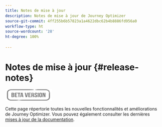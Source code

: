 ```yaml
---
title: Notes de mise à jour
description: Notes de mise à jour de Journey Optimizer
source-git-commit: 4ff255b6b57823a1a4622dbc62b4b8886fd956a0
workflow-type: ht
source-wordcount: '28'
ht-degree: 100%

---
```



# Notes de mise à jour {#release-notes}

![](assets/do-not-localize/badge.png)

Cette page répertorie toutes les nouvelles fonctionnalités et améliorations de Journey Optimizer.
Vous pouvez également consulter les dernières [mises à jour de la documentation](documentation-updates.md).